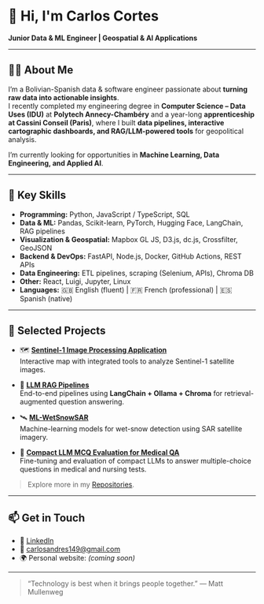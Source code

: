 # 👋 Hi, I'm Carlos Cortes

**Junior Data & ML Engineer | Geospatial & AI Applications**

---

## 👨‍💻 About Me

I’m a Bolivian-Spanish data & software engineer passionate about **turning raw data into actionable insights**.  
I recently completed my engineering degree in **Computer Science – Data Uses (IDU)** at **Polytech Annecy-Chambéry** and a year-long **apprenticeship at Cassini Conseil (Paris)**, where I built **data pipelines, interactive cartographic dashboards, and RAG/LLM-powered tools** for geopolitical analysis.

I’m currently looking for opportunities in **Machine Learning, Data Engineering, and Applied AI**.

---

## 🔑 Key Skills

- **Programming:** Python, JavaScript / TypeScript, SQL  
- **Data & ML:** Pandas, Scikit-learn, PyTorch, Hugging Face, LangChain, RAG pipelines  
- **Visualization & Geospatial:** Mapbox GL JS, D3.js, dc.js, Crossfilter, GeoJSON  
- **Backend & DevOps:** FastAPI, Node.js, Docker, GitHub Actions, REST APIs  
- **Data Engineering:** ETL pipelines, scraping (Selenium, APIs), Chroma DB  
- **Other:** React, Luigi, Jupyter, Linux  
- **Languages:** 🇬🇧 English (fluent) | 🇫🇷 French (professional) | 🇪🇸 Spanish (native)

---

## 📂 Selected Projects

- 🗺️ **[Sentinel-1 Image Processing Application](https://github.com/cortesmc/Sentinel1_images_processing)**  
  Interactive map with integrated tools to analyze Sentinel-1 satellite images.

- 🤖 **[LLM RAG Pipelines](https://github.com/cortesmc/pipelines_openWebUI)**  
  End-to-end pipelines using **LangChain + Ollama + Chroma** for retrieval-augmented question answering.

- 🛰️ **[ML-WetSnowSAR](https://github.com/cortesmc/ML-WetSnowSAR_pipeline)**  
  Machine-learning models for wet-snow detection using SAR satellite imagery.

- 🔎 **[Compact LLM MCQ Evaluation for Medical QA](https://github.com/cortesmc/compact-llm-mcq-evaluation)**  
  Fine-tuning and evaluation of compact LLMs to answer multiple-choice questions in medical and nursing tests.

> Explore more in my [Repositories](https://github.com/cortesmc?tab=repositories).

---

## 📫 Get in Touch

- 💼 [LinkedIn](https://www.linkedin.com/in/carlosandrescor/)  
- 📧 [carlosandres149@gmail.com](mailto:carlosandres149@gmail.com)  
- 🌍 Personal website: *(coming soon)*

---

> “Technology is best when it brings people together.” — Matt Mullenweg
